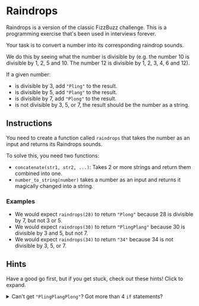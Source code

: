 # Raindrops

Raindrops is a version of the classic FizzBuzz challenge.
This is a programming exercise that's been used in interviews forever.

Your task is to convert a number into its corresponding raindrop sounds.

We do this by seeing what the number is divisible by (e.g. the number 10 is divisible by 1, 2, 5 and 10. The number 12 is divisible by 1, 2, 3, 4, 6 and 12).

If a given number:

- is divisible by 3, add `"Pling"` to the result.
- is divisible by 5, add `"Plang"` to the result.
- is divisible by 7, add `"Plong"` to the result.
- is not divisible by 3, 5, or 7, the result should be the number as a string.

## Instructions

You need to create a function called `raindrops` that takes the number as an input and returns its Raindrops sounds.

To solve this, you need two functions:

- `concatenate(str1, str2, ...)`: Takes 2 or more strings and return them combined into one.
- `number_to_string(number)` takes a number as an input and returns it magically changed into a string.

### Examples

- We would expect `raindrops(28)` to return `"Plong"` because 28 is divisible by 7, but not 3 or 5.
- We would expect `raindrops(30)` to return `"PlingPlang"` because 30 is divisible by 3 and 5, but not 7.
- We would expect `raindrops(34)` to return `"34"` because 34 is not divisible by 3, 5, or 7.

## Hints

Have a good go first, but if you get stuck, check out these hints!
Click to expand.

<details><summary>Can't get <code>"PlingPlangPlong"</code>? Got more than 4 <code>if</code> statements?</summary>

The key to this exercise is to **accumulate** the sounds as you work through the `if` statements. You don't want to `return` straight away as you find sounds. Instead build up the resulting string.

This whole exercise should really only have one or two return statements.

</details>
